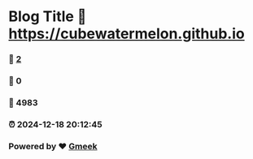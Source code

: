 # Blog Title :link: https://cubewatermelon.github.io 
### :page_facing_up: [2](https://cubewatermelon.github.io/tag.html) 
### :speech_balloon: 0 
### :hibiscus: 4983 
### :alarm_clock: 2024-12-18 20:12:45 
### Powered by :heart: [Gmeek](https://github.com/Meekdai/Gmeek)
